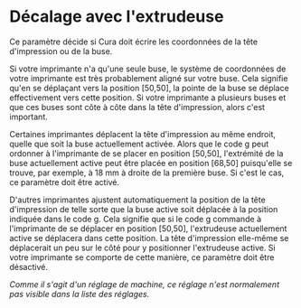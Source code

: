 Décalage avec l'extrudeuse
====
Ce paramètre décide si Cura doit écrire les coordonnées de la tête d'impression ou de la buse.

Si votre imprimante n'a qu'une seule buse, le système de coordonnées de votre imprimante est très probablement aligné sur votre buse. Cela signifie qu'en se déplaçant vers la position [50,50], la pointe de la buse se déplace effectivement vers cette position. Si votre imprimante a plusieurs buses et que ces buses sont côte à côte dans la tête d'impression, alors c'est important.

Certaines imprimantes déplacent la tête d'impression au même endroit, quelle que soit la buse actuellement activée. Alors que le code g peut ordonner à l'imprimante de se placer en position [50,50], l'extrémité de la buse actuellement active peut être placée en position [68,50] puisqu'elle se trouve, par exemple, à 18 mm à droite de la première buse. Si c'est le cas, ce paramètre doit être activé.

D'autres imprimantes ajustent automatiquement la position de la tête d'impression de telle sorte que la buse active soit déplacée à la position indiquée dans le code g. Cela signifie que si le code g commande à l'imprimante de se déplacer en position [50,50], l'extrudeuse actuellement active se déplacera dans cette position. La tête d'impression elle-même se déplacerait un peu sur le côté pour y positionner l'extrudeuse active. Si votre imprimante se comporte de cette manière, ce paramètre doit être désactivé.

*Comme il s'agit d'un réglage de machine, ce réglage n'est normalement pas visible dans la liste des réglages.*
